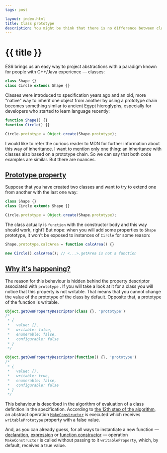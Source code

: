 ```yaml
---
tags: post

layout: index.html
title: Class prototype
description: You might be think that there is no difference between classic prototype inheritance and inheritance based on classes. But that's not true actually.
---
```

# {{ title }}
ES6 brings us an easy way to project abstractions with a paradigm known for people with C++/Java experience — classes:
```js
class Shape {}
class Circle extends Shape {}
```
Classes were introduced to specification years ago and an old, more "native" way to inherit one object from another by using a prototype chain becomes something similar to ancient Egypt hieroglyphs, especially for developers who started to learn language recently:
```js
function Shape() {}
function Circle() {}

Circle.prototype = Object.create(Shape.prototype);
```
I would like to refer the curious reader to MDN for further information about this way of inheritance. I want to mention only one thing: an inheritance with classes also based on a prototype chain. So we can say that both code examples are similar. But there are nuances.
<a name="prototype-property"></a>
## [Prototype property](#prototype-property)
Suppose that you have created two classes and want to try to extend one from another with the last one way:
```js
class Shape {}
class Circle extends Shape {}

Circle.prototype = Object.create(Shape.prototype);
```
The class actually is `function` with the constructor body and this way should work, right? But nope: when you will add some properties to `Shape` prototype, it won't be exposed to instances of `Circle` for some reason:
```js
Shape.prototype.calcArea = function calcArea() {}

new Circle().calcArea(); // <...>.getArea is not a function
```
<a name="why"></a>
## [Why it's happening?](#why)
The reason for this behaviour is hidden behind the property descriptor associated with `prototype` . If you will take a look at it for a class you will notice that this property is not writable. That means that you cannot change the value of the prototype of the class by default. Opposite that, a prototype of the function is writable.
```js
Object.getOwnPropertyDescriptor(class {}, 'prototype')
/*
 * { 
 *   value: {}, 
 *   writable: false, 
 *   enumerable: false, 
 *   configurable: false 
 * }
 */

Object.getOwnPropertyDescriptor(function() {}, 'prototype')
/*
 * { 
 *   value: {}, 
 *   writable: true, 
 *   enumerable: false, 
 *   configurable: false 
 * }
 */
```
This behaviour is described in the algorithm of evaluation of a class definition in the specification. According to [the 12th step of the algorithm](https://262.ecma-international.org/12.0/#sec-runtime-semantics-classdefinitionevaluation), an abstract operation [`MakeConstructor`](https://262.ecma-international.org/12.0/#sec-makeconstructor)  is executed which receives `writablePrototype` property with a false value. 

And, as you can already guess, for all ways to instantiate a new function — [declaration](https://262.ecma-international.org/12.0/#sec-runtime-semantics-instantiateordinaryfunctionobject), [expression](https://262.ecma-international.org/12.0/#sec-runtime-semantics-instantiateordinaryfunctionexpression) or [function constructor](https://262.ecma-international.org/12.0/#sec-function-p1-p2-pn-body) — operation `MakeConstructor` is called without passing to it `writableProperty`, which, by default, receives a true value.
